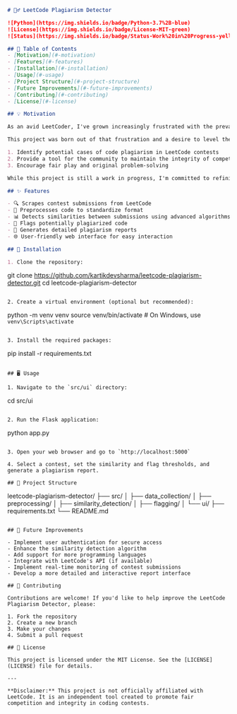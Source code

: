 

```markdown
# 🕵️‍♂️ LeetCode Plagiarism Detector

![Python](https://img.shields.io/badge/Python-3.7%2B-blue)
![License](https://img.shields.io/badge/License-MIT-green)
![Status](https://img.shields.io/badge/Status-Work%20in%20Progress-yellow)

## 📜 Table of Contents
- [Motivation](#-motivation)
- [Features](#-features)
- [Installation](#-installation)
- [Usage](#-usage)
- [Project Structure](#-project-structure)
- [Future Improvements](#-future-improvements)
- [Contributing](#-contributing)
- [License](#-license)

## 💡 Motivation

As an avid LeetCoder, I've grown increasingly frustrated with the prevalence of cheating in contests. The integrity of these competitions is compromised when participants submit plagiarized solutions, and unfortunately, LeetCode's current measures seem inadequate to address this issue effectively.

This project was born out of that frustration and a desire to level the playing field. By creating a robust plagiarism detection system, I aim to:

1. Identify potential cases of code plagiarism in LeetCode contests
2. Provide a tool for the community to maintain the integrity of competitions
3. Encourage fair play and original problem-solving

While this project is still a work in progress, I'm committed to refining and expanding its capabilities to make it a valuable asset in the fight against coding plagiarism.

## ✨ Features

- 🔍 Scrapes contest submissions from LeetCode
- 🧹 Preprocesses code to standardize format
- 📊 Detects similarities between submissions using advanced algorithms
- 🚩 Flags potentially plagiarized code
- 📝 Generates detailed plagiarism reports
- 🌐 User-friendly web interface for easy interaction

## 🚀 Installation

1. Clone the repository:
   ```
   git clone https://github.com/kartikdevsharma/leetcode-plagiarism-detector.git
   cd leetcode-plagiarism-detector
   ```

2. Create a virtual environment (optional but recommended):
   ```
   python -m venv venv
   source venv/bin/activate  # On Windows, use `venv\Scripts\activate`
   ```

3. Install the required packages:
   ```
   pip install -r requirements.txt
   ```

## 🖥 Usage

1. Navigate to the `src/ui` directory:
   ```
   cd src/ui
   ```

2. Run the Flask application:
   ```
   python app.py
   ```

3. Open your web browser and go to `http://localhost:5000`

4. Select a contest, set the similarity and flag thresholds, and generate a plagiarism report.

## 📁 Project Structure

```
leetcode-plagiarism-detector/
├── src/
│   ├── data_collection/
│   ├── preprocessing/
│   ├── similarity_detection/
│   ├── flagging/
│   └── ui/
├── requirements.txt
└── README.md
```

## 🔮 Future Improvements

- Implement user authentication for secure access
- Enhance the similarity detection algorithm
- Add support for more programming languages
- Integrate with LeetCode's API (if available)
- Implement real-time monitoring of contest submissions
- Develop a more detailed and interactive report interface

## 🤝 Contributing

Contributions are welcome! If you'd like to help improve the LeetCode Plagiarism Detector, please:

1. Fork the repository
2. Create a new branch
3. Make your changes
4. Submit a pull request

## 📄 License

This project is licensed under the MIT License. See the [LICENSE](LICENSE) file for details.

---

**Disclaimer:** This project is not officially affiliated with LeetCode. It is an independent tool created to promote fair competition and integrity in coding contests.

```
